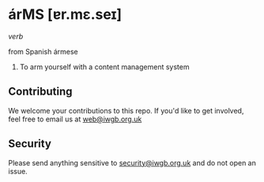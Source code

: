 # árMS [ɐr.mɛ.seɪ]
*verb*

from Spanish ármese

1. To arm yourself with a content management system

## Contributing
We welcome your contributions to this repo. If you'd like to get involved, feel free to email us at [web@iwgb.org.uk](mailto:web@iwgb.org.uk)

## Security
Please send anything sensitive to [security@iwgb.org.uk](mailto:security@iwgb.org.uk) and do not open an issue.
